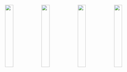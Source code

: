 
<img src="https://user-images.githubusercontent.com/10943612/89189657-f9c6d180-d5a8-11ea-92b8-3ddb89c09c77.png" width="23%"></img>
<img src="https://user-images.githubusercontent.com/10943612/89189655-f92e3b00-d5a8-11ea-9792-bed6fcf9bee2.png" width="23%"></img>
<img src="https://user-images.githubusercontent.com/10943612/89189661-fa5f6800-d5a8-11ea-9237-deb85bdd781f.png" width="23%"></img>
<img src="https://user-images.githubusercontent.com/10943612/89189662-fa5f6800-d5a8-11ea-8e19-e95cbaf682c6.png" width="23%"></img> 
